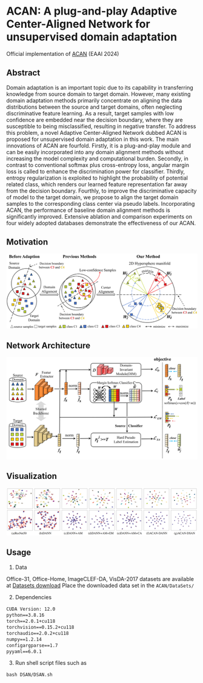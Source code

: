 # ACAN: A plug-and-play Adaptive Center-Aligned Network for unsupervised domain adaptation
Official implementation of [ACAN](https://doi.org/10.1016/j.engappai.2024.109132) (EAAI 2024)

Abstract
---
Domain adaptation is an important topic due to its capability in transferring knowledge from source domain to target domain. However, many existing domain adaptation methods primarily concentrate on aligning the data distributions between the source and target domains, often neglecting discriminative feature learning. As a result, target samples with low confidence are embedded near the decision boundary, where they are susceptible to being misclassified, resulting in negative transfer. To address this problem, a novel Adaptive Center-Aligned Network dubbed ACAN is proposed for unsupervised domain adaptation in this work. The main innovations of ACAN are fourfold. Firstly, it is a plug-and-play module and can be easily incorporated into any domain alignment methods without increasing the model complexity and computational burden. Secondly, in contrast to conventional softmax plus cross-entropy loss, angular margin loss is called to enhance the discrimination power for classifier. Thirdly, entropy regularization is exploited to highlight the probability of potential related class, which renders our learned feature representation far away from the decision boundary. Fourthly, to improve the discriminative capacity of model to the target domain, we propose to align the target domain samples to the corresponding class center via pseudo labels. Incorporating ACAN, the performance of baseline domain alignment methods is significantly improved. Extensive ablation and comparison experiments on four widely adopted databases demonstrate the effectiveness of our ACAN.

Motivation
---
![Motivation](/fig/FigToyexample.png "Toy Example")

Network Architecture
---
![Framework](/fig/FigFramework.jpg "Network Architecture")

Visualization
---
![TSNE](/fig/FigTNSE.png "Visualization")

Usage
---
1. Data

Office-31, Office-Home, ImageCLEF-DA, VisDA-2017 datasets are available at [Datasets download](https://github.com/jindongwang/transferlearning/tree/master/data)
Place the downloaded data set in the `ACAN/DataSets/` 

2. Dependencies
```
CUDA Version: 12.0
python==3.8.16
torch==2.0.1+cu118
torchvision==0.15.2+cu118
torchaudio==2.0.2+cu118
numpy==1.2.14
configargparse==1.7
pyyaml==6.0.1
```

3. Run shell script files such as
```
bash DSAN/DSAN.sh
```

